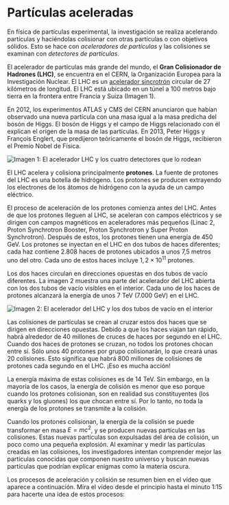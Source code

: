 # Partículas aceleradas
En física de partículas experimental, la investigación se realiza acelerando partículas y haciéndolas colisionar con otras partículas o con objetivos sólidos. Esto se hace con *aceleradores de partículas* y las colisiones se examinan con *detectores de partículas*.

El acelerador de partículas más grande del mundo, el **Gran Colisionador de Hadrones (LHC)**, se encuentra en el CERN, la Organización Europea para la Investigación Nuclear. El LHC es un [acelerador sincrotrón](https://es.wikipedia.org/wiki/Sincrotrón) circular de 27 kilómetros de longitud. El LHC está ubicado en un túnel a 100 metros bajo tierra en la frontera entre Francia y Suiza (Imagen 1).

En 2012, los experimentos ATLAS y CMS del CERN anunciaron que habían observado una nueva partícula con una masa igual a la masa predicha del bosón de Higgs. El bosón de Higgs y el campo de Higgs relacionado con él explican el origen de la masa de las partículas. En 2013, Peter Higgs y François Englert, que predijeron teóricamente el bosón de Higgs, recibieron el Premio Nobel de Física.

![Imagen 1: El acelerador LHC y los cuatro detectores que lo rodean](images/LCH_underground.png)

El LHC acelera y colisiona principalmente **protones**. La fuente de protones del LHC es una botella de hidrógeno. Los protones se producen extrayendo los electrones de los átomos de hidrógeno con la ayuda de un campo eléctrico.

El proceso de aceleración de los protones comienza antes del LHC. Antes de que los protones lleguen al LHC, se aceleran con campos eléctricos y se dirigen con campos magnéticos en aceleradores más pequeños (Linac 2, Proton Synchrotron Booster, Proton Synchrotron y Super Proton Synchrotron). Después de estos, los protones tienen una energía de 450 GeV. Los protones se inyectan en el LHC en dos tubos de haces diferentes; cada haz contiene 2.808 haces de protones ubicados a unos 7,5 metros uno del otro. Cada uno de estos haces incluye $1,2 \times 10^{11}$ protones.

Los dos haces circulan en direcciones opuestas en dos tubos de vacío diferentes. La imagen 2 muestra una parte del acelerador del LHC abierta con los dos tubos de vacío visibles en el interior. Cada uno de los haces de protones alcanzará la energía de unos 7 TeV (7.000 GeV) en el LHC.

![Imagen 2: El acelerador del LHC y los dos tubos de vacío en el interior](images/LHC_tube.png)

Las colisiones de partículas se crean al cruzar estos dos haces que se dirigen en direcciones opuestas. Debido a que los haces viajan tan rápido, habrá alrededor de 40 millones de cruces de haces por segundo en el LHC. Cuando dos haces de protones se cruzan, no todos los protones chocan entre sí. Sólo unos 40 protones por grupo colisionarán, lo que creará unas 20 colisiones. Esto significa que habrá 800 millones de colisiones de protones cada segundo en el LHC. ¡Eso es mucha acción!

La energía máxima de estas colisiones es de 14 TeV. Sin embargo, en la mayoría de los casos, la energía de colisión es menor que eso porque cuando los protones colisionan, son en realidad sus constituyentes (los quarks y los gluones) los que chocan entre sí. Por lo tanto, no toda la energía de los protones se transmite a la colisión.

Cuando los protones colisionan, la energía de la colisión se puede transformar en masa $E=mc^2$, y se producen nuevas partículas en las colisiones. Estas nuevas partículas son expulsadas del área de colisión, un poco como una pequeña explosión. Al examinar y medir las partículas creadas en las colisiones, los investigadores intentan comprender mejor las partículas conocidas que componen nuestro universo y buscan nuevas partículas que podrían explicar enigmas como la materia oscura.

Los procesos de aceleración y colisión se resumen bien en el vídeo que aparece a continuación. Mira el vídeo desde el principio hasta el minuto 1:15 para hacerte una idea de estos procesos: